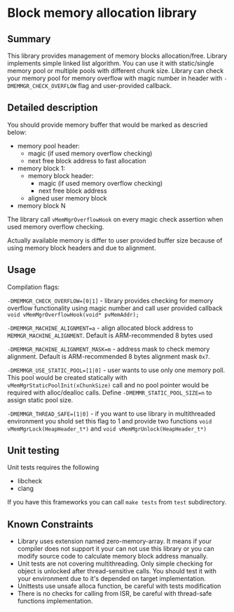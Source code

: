 # Block memory allocation library

## Summary

This library provides management of memory blocks allocation/free. Library implements simple linked list algorithm.
You can use it with static/single memory pool or multiple pools with different chunk size.
Library can check your memory pool for memory overflow with magic number in header with `-DMEMMGR_CHECK_OVERFLOW` flag and user-provided callback.

## Detailed description

You should provide memory buffer that would be marked as descried below:

* memory pool header:
  * magic (if used memory overflow checking)
  * next free block address to fast allocation
* memory block 1:
  * memory block header:
    * magic (if used memory overflow checking)
    * next free block address
  * aligned user memory block
* memory block N

The library call `vMemMgrOverflowHook` on every magic check assertion when used memory overflow checking.

Actually available memory is differ to user provided buffer size because of using memory block headers and due to alignment.

## Usage

Compilation flags:

`-DMEMMGR_CHECK_OVERFLOW=[0|1]` - library provides checking for memory overflow functionality using magic number and call user provided callback `void vMemMgrOverflowHook(void* pvMemAddr);`

`-DMEMMGR_MACHINE_ALIGNMENT=a` - align allocated block address to `MEMMGR_MACHINE_ALIGNMENT`. Default is ARM-recommended 8 bytes used

`-DMEMMGR_MACHINE_ALIGNMENT_MASK=m` - address mask to check memory alignment. Default is ARM-recommended 8 bytes alignment mask `0x7`.

`-DMEMMGR_USE_STATIC_POOL=[1|0]` - user wants to use only one memory poll. This pool would be created statically with `vMemMgrStaticPoolInit(xChunkSize)` call and no pool pointer would be required with alloc/dealloc calls. Define `-DMEMMR_STATIC_POOL_SIZE=n` to assign static pool size.

`-DMEMMGR_THREAD_SAFE=[1|0]` - if you want to use library in multithreaded environment you shold set this flag to 1 and provide two functions `void vMemMgrLock(HeapHeader_t*)` and `void vMemMgrUnlock(HeapHeader_t*)`

## Unit testing

Unit tests requires the following
* libcheck
* clang

If you have this frameworks you can call `make tests` from `test` subdirectory.

## Known Constraints

* Library uses extension named zero-memory-array. It means if your compiler does not support it your can not use this library or you can modify source code to calculate memory block address manually.
* Unit tests are not covering multithreading. Only simple checking for object is unlocked after thread-sensitive calls. You should test it with your environment due to it's depended on target implementation.
* Unittests use unsafe alloca function, be careful with tests modification
* There is no checks for calling from ISR, be careful with thread-safe functions implementation.
